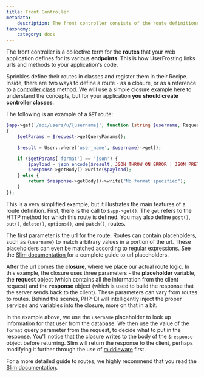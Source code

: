 ```yaml
---
title: Front Controller
metadata:
    description: The front controller consists of the route definitions that UserFrosting uses to process incoming requests from the client.
taxonomy:
    category: docs
---
```


The front controller is a collective term for the **routes** that your web application defines for its various **endpoints**. This is how UserFrosting links urls and methods to your application's code.

Sprinkles define their routes in classes and register them in their Recipe. Inside, there are two ways to define a route - as a closure, or as a reference to a [controller class](/routes-and-controllers/controller-classes) method. We will use a simple closure example here to understand the concepts, but for your application **you should create controller classes**.

The following is an example of a `GET` route:

```php
$app->get('/api/users/u/{username}', function (string $username, Request $request, Response $response, array $args) 
{
    $getParams = $request->getQueryParams();

    $result = User::where('user_name', $username)->get();

    if ($getParams['format'] == 'json') {
        $payload = json_encode($result, JSON_THROW_ON_ERROR | JSON_PRETTY_PRINT);
        $response->getBody()->write($payload);
    } else {
        return $response->getBody()->write("No format specified");
    }
});
```

This is a very simplified example, but it illustrates the main features of a route definition. First, there is the call to `$app->get()`. The `get` refers to the HTTP method for which this route is defined. You may also define `post()`, `put()`, `delete()`, `options()`, and `patch()`, routes.

The first parameter is the url for the route. Routes can contain placeholders, such as `{username}` to match arbitrary values in a portion of the url. These placeholders can even be matched according to regular expressions. See the [Slim documentation ](https://www.slimframework.com/docs/v4/objects/routing.html#route-placeholders) for a complete guide to url placeholders.

After the url comes the **closure**, where we place our actual route logic. In this example, the closure uses three parameters - the **placeholder** variable, the **request** object (which contains all the information from the client request) and the **response** object (which is used to build the response that the server sends back to the client). These parameters can vary from routes to routes. Behind the scenes, PHP-DI will intelligently inject the proper services and variables into the closure, more on that in a bit.

In the example above, we use the `username` placeholder to look up information for that user from the database. We then use the value of the `format` query parameter from the request, to decide what to put in the response. You'll notice that the closure writes to the body of the `$response` object before returning. Slim will return the response to the client, perhaps modifying it further through the use of [middleware](https://www.slimframework.com/docs/v4/concepts/middleware.html) first.

For a more detailed guide to routes, we highly recommend that you read the [Slim documentation](https://www.slimframework.com/docs/v4/objects/routing.html).
